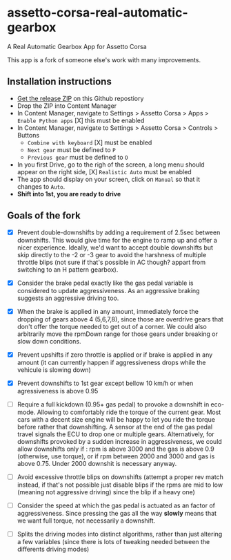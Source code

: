 # assetto-corsa-real-automatic-gearbox
A Real Automatic Gearbox App for Assetto Corsa


This app is a fork of someone else's work with many improvements. 

## Installation instructions

* [Get the release ZIP](https://github.com/AnnoyingTechnology/assetto-corsa-real-automatic-gearbox/releases/download/v0.3/RealAutoGearboxEnhanced.zip) on this Github repostiory
* Drop the ZIP into Content Manager
* In Content Manager, navigate to Settings > Assetto Corsa > Apps > `Enable Python apps` [X] this must be enabled
* In Content Manager, navigate to Settings > Assetto Corsa > Controls > Buttons
  * `Combine with keyboard` [X] must be enabled
  * `Next gear` must be defined to `P`
  * `Previous gear` must be defined to `O`
* In you first Drive, go to the righ of the screen, a long menu should appear on the right side, [X] `Realistic Auto` must be enabled
* The app should display on your screen, click on `Manual` so that it changes to `Auto`.
* **Shift into 1st, you are ready to drive**


## Goals of the fork  
* [x] Prevent double-downshifts by adding a requirement of 2.5sec between downshifts. This would give time for the engine to ramp up and offer a nicer experience. Ideally, we'd want to accept double downshifts but skip directly to the -2 or -3 gear to avoid the harshness of multiple throttle blips (not sure if that's possible in AC though? appart from switching to an H pattern gearbox).
* [x] Consider the brake pedal exactly like the gas pedal variable is considered to update aggressiveness. As an aggressive braking suggests an aggressive driving too.
* [x] When the brake is applied in any amount, immediately force the dropping of gears above 4 (5,6,7,8), since those are overdrive gears that don't offer the torque needed to get out of a corner. We could also arbitrarily move the rpmDown range for those gears under breaking or slow down conditions. 
* [x] Prevent upshifts if zero throttle is applied or if brake is applied in any amount (it can currently happen if aggressiveness drops while the vehicule is slowing down)
* [x] Prevent downshifts to 1st gear except bellow 10 km/h or when agressiveness is above 0.95
* [ ] Require a full kickdown (0.95+ gas pedal) to provoke a downshift in eco-mode. Allowing to comfortably ride the torque of the current gear. Most cars with a decent size engine will be happy to let you ride the torque before rather that downshifting. A sensor at the end of the gas pedal travel signals the ECU to drop one or multiple gears. Alternatively, for downshifts provoked by a sudden increase in aggressiveness, we could allow downshifts only if : rpm is above 3000 and the gas is above 0.9 (otherwise, use torque), or if rpm between 2000 and 3000 and gas is above 0.75. Under 2000 downshit is necessary anyway.
* [ ] Avoid excessive throttle blips on downshifts (attempt a proper rev match instead, if that's not possible just disable blips if the rpms are mid to low (meaning not aggressive driving) since the blip if a heavy one)
* [ ] Consider the speed at which the gas pedal is actuated as an factor of aggressiveness. Since pressing the gas all the way **slowly** means that we want full torque, not necessarily a downshift. 
* [ ] Splits the driving modes into distinct algorithms, rather than just altering a few variables (since there is lots of tweaking needed between the differents driving modes)

 
